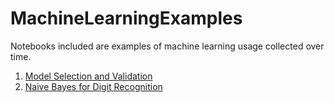 # MachineLearningExamples
Notebooks included are examples of machine learning usage collected over time.

1. [Model Selection and Validation](https://github.com/holman57/MachineLearningExamples/blob/master/Model_selection_and_validation.ipynb)
2. [Naive Bayes for Digit Recognition](https://github.com/holman57/MachineLearningExamples/blob/master/Naive_Bayes_for_Digit_Recognition.ipynb)
